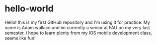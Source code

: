 # hello-world
Hello! this is my first GitHub repository and I'm using it for practice.
My name is Adam wallace and im currently a senior at FAU on my very last semester, i hope to learn plenty from my IOS mobile development class, seems like fun!
